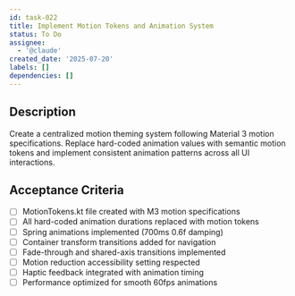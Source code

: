 ```yaml
---
id: task-022
title: Implement Motion Tokens and Animation System
status: To Do
assignee:
  - '@claude'
created_date: '2025-07-20'
labels: []
dependencies: []
---
```


## Description

Create a centralized motion theming system following Material 3 motion specifications. Replace hard-coded animation values with semantic motion tokens and implement consistent animation patterns across all UI interactions.

## Acceptance Criteria

- [ ] MotionTokens.kt file created with M3 motion specifications
- [ ] All hard-coded animation durations replaced with motion tokens
- [ ] Spring animations implemented (700ms 0.6f damping)
- [ ] Container transform transitions added for navigation
- [ ] Fade-through and shared-axis transitions implemented
- [ ] Motion reduction accessibility setting respected
- [ ] Haptic feedback integrated with animation timing
- [ ] Performance optimized for smooth 60fps animations
